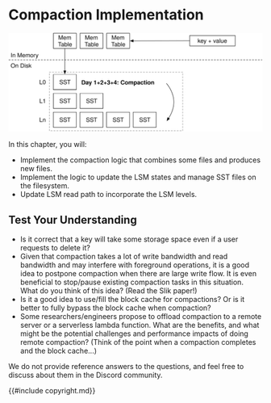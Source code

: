 # Compaction Implementation

![Chapter Overview](./lsm-tutorial/week2-01-overview.svg)

In this chapter, you will:

* Implement the compaction logic that combines some files and produces new files.
* Implement the logic to update the LSM states and manage SST files on the filesystem.
* Update LSM read path to incorporate the LSM levels.

## Test Your Understanding

* Is it correct that a key will take some storage space even if a user requests to delete it?
* Given that compaction takes a lot of write bandwidth and read bandwidth and may interfere with foreground operations, it is a good idea to postpone compaction when there are large write flow. It is even beneficial to stop/pause existing compaction tasks in this situation. What do you think of this idea? (Read the Slik paper!)
* Is it a good idea to use/fill the block cache for compactions? Or is it better to fully bypass the block cache when compaction?
* Some researchers/engineers propose to offload compaction to a remote server or a serverless lambda function. What are the benefits, and what might be the potential challenges and performance impacts of doing remote compaction? (Think of the point when a compaction completes and the block cache...)

We do not provide reference answers to the questions, and feel free to discuss about them in the Discord community.

{{#include copyright.md}}
